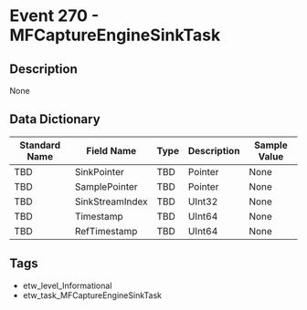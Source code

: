 # Event 270 - MFCaptureEngineSinkTask

## Description
None

## Data Dictionary
|Standard Name|Field Name|Type|Description|Sample Value|
|---|---|---|---|---|
|TBD|SinkPointer|TBD|Pointer|None|None|
|TBD|SamplePointer|TBD|Pointer|None|None|
|TBD|SinkStreamIndex|TBD|UInt32|None|None|
|TBD|Timestamp|TBD|UInt64|None|None|
|TBD|RefTimestamp|TBD|UInt64|None|None|

## Tags
* etw_level_Informational
* etw_task_MFCaptureEngineSinkTask